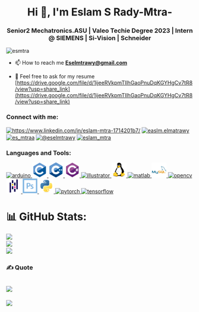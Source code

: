 <h1 align="center">Hi 👋, I'm Eslam S Rady-Mtra-</h1>
<h3 align="center"> Senior2 Mechatronics.ASU | Valeo Techie Degree 2023 |  Intern @ SIEMENS  |  Si-Vision  |  Schneider</h3>

<p align="left"> <img src="https://komarev.com/ghpvc/?username=esmtra&label=Profile%20views&color=0e75b6&style=flat" alt="esmtra" /> </p>

- 📫 How to reach me **Eselmtrawy@gmail.com**

- 📄 Feel free to ask for my resume [https://drive.google.com/file/d/1ijeeRVkpmTIlhGaoPnuDqKGYHgCv7tR8/view?usp=share_link](https://drive.google.com/file/d/1ijeeRVkpmTIlhGaoPnuDqKGYHgCv7tR8/view?usp=share_link)


<h3 align="left">Connect with me:</h3>
<p align="left">
<a href="https://linkedin.com/in/https://www.linkedin.com/in/eslam-mtra-1714201b7/" target="blank"><img align="center" src="https://raw.githubusercontent.com/rahuldkjain/github-profile-readme-generator/master/src/images/icons/Social/linked-in-alt.svg" alt="https://www.linkedin.com/in/eslam-mtra-1714201b7/" height="30" width="40" /></a>
<a href="https://fb.com/easlm.elmatrawy" target="blank"><img align="center" src="https://raw.githubusercontent.com/rahuldkjain/github-profile-readme-generator/master/src/images/icons/Social/facebook.svg" alt="easlm.elmatrawy" height="30" width="40" /></a>
<a href="https://instagram.com/es_mtraa" target="blank"><img align="center" src="https://raw.githubusercontent.com/rahuldkjain/github-profile-readme-generator/master/src/images/icons/Social/instagram.svg" alt="es_mtraa" height="30" width="40" /></a>
<a href="https://medium.com/@eselmtrawy" target="blank"><img align="center" src="https://raw.githubusercontent.com/rahuldkjain/github-profile-readme-generator/master/src/images/icons/Social/medium.svg" alt="@eselmtrawy" height="30" width="40" /></a>
<a href="https://www.hackerrank.com/eslam_mtra" target="blank"><img align="center" src="https://raw.githubusercontent.com/rahuldkjain/github-profile-readme-generator/master/src/images/icons/Social/hackerrank.svg" alt="eslam_mtra" height="30" width="40" /></a>
</p>


<h3 align="left">Languages and Tools:</h3>
<p align="left"> <a href="https://www.arduino.cc/" target="_blank" rel="noreferrer"> <img src="https://cdn.worldvectorlogo.com/logos/arduino-1.svg" alt="arduino" width="40" height="40"/> </a> <a href="https://www.cprogramming.com/" target="_blank" rel="noreferrer"> <img src="https://raw.githubusercontent.com/devicons/devicon/master/icons/c/c-original.svg" alt="c" width="40" height="40"/> </a> <a href="https://www.w3schools.com/cpp/" target="_blank" rel="noreferrer"> <img src="https://raw.githubusercontent.com/devicons/devicon/master/icons/cplusplus/cplusplus-original.svg" alt="cplusplus" width="40" height="40"/> </a> <a href="https://www.w3schools.com/cs/" target="_blank" rel="noreferrer"> <img src="https://raw.githubusercontent.com/devicons/devicon/master/icons/csharp/csharp-original.svg" alt="csharp" width="40" height="40"/> </a> <a href="https://www.adobe.com/in/products/illustrator.html" target="_blank" rel="noreferrer"> <img src="https://www.vectorlogo.zone/logos/adobe_illustrator/adobe_illustrator-icon.svg" alt="illustrator" width="40" height="40"/> </a> <a href="https://www.linux.org/" target="_blank" rel="noreferrer"> <img src="https://raw.githubusercontent.com/devicons/devicon/master/icons/linux/linux-original.svg" alt="linux" width="40" height="40"/> </a> <a href="https://www.mathworks.com/" target="_blank" rel="noreferrer"> <img src="https://upload.wikimedia.org/wikipedia/commons/2/21/Matlab_Logo.png" alt="matlab" width="40" height="40"/> </a> <a href="https://www.mysql.com/" target="_blank" rel="noreferrer"> <img src="https://raw.githubusercontent.com/devicons/devicon/master/icons/mysql/mysql-original-wordmark.svg" alt="mysql" width="40" height="40"/> </a> <a href="https://opencv.org/" target="_blank" rel="noreferrer"> <img src="https://www.vectorlogo.zone/logos/opencv/opencv-icon.svg" alt="opencv" width="40" height="40"/> </a> <a href="https://pandas.pydata.org/" target="_blank" rel="noreferrer"> <img src="https://raw.githubusercontent.com/devicons/devicon/2ae2a900d2f041da66e950e4d48052658d850630/icons/pandas/pandas-original.svg" alt="pandas" width="40" height="40"/> </a> <a href="https://www.photoshop.com/en" target="_blank" rel="noreferrer"> <img src="https://raw.githubusercontent.com/devicons/devicon/master/icons/photoshop/photoshop-line.svg" alt="photoshop" width="40" height="40"/> </a> <a href="https://www.python.org" target="_blank" rel="noreferrer"> <img src="https://raw.githubusercontent.com/devicons/devicon/master/icons/python/python-original.svg" alt="python" width="40" height="40"/> </a> <a href="https://pytorch.org/" target="_blank" rel="noreferrer"> <img src="https://www.vectorlogo.zone/logos/pytorch/pytorch-icon.svg" alt="pytorch" width="40" height="40"/> </a> <a href="https://www.tensorflow.org" target="_blank" rel="noreferrer"> <img src="https://www.vectorlogo.zone/logos/tensorflow/tensorflow-icon.svg" alt="tensorflow" width="40" height="40"/> </a> </p>



# 📊 GitHub Stats:
![](https://github-readme-stats.vercel.app/api?username=Esmtra&theme=dark&hide_border=false&include_all_commits=false&count_private=false)<br/>
![](https://github-readme-streak-stats.herokuapp.com/?user=Esmtra&theme=dark&hide_border=false)<br/>
![](https://github-readme-stats.vercel.app/api/top-langs/?username=Esmtra&theme=dark&hide_border=false&include_all_commits=false&count_private=false&layout=compact)

### ✍️  Quote
![](https://quotes-github-readme.vercel.app/api?type=horizontal&theme=radical)
---
[![](https://visitcount.itsvg.in/api?id=Esmtra&icon=5&color=0)](https://visitcount.itsvg.in)


